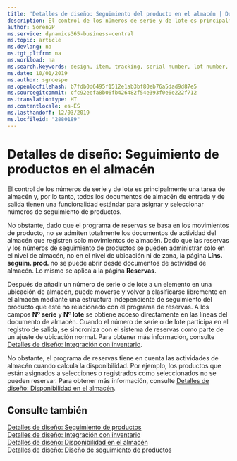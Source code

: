 ```yaml
---
title: 'Detalles de diseño: Seguimiento del producto en el almacén | Documentos de Microsoft'
description: El control de los números de serie y de lote es principalmente una tarea de almacén y, por lo tanto, todos los documentos de almacén de entrada y de salida tienen una funcionalidad estándar para asignar y seleccionar números de seguimiento de productos. No obstante, dado que el programa de reservas se basa en los movimientos de producto, no se admiten totalmente los documentos de actividad del almacén que registren solo movimientos de almacén.
author: SorenGP
ms.service: dynamics365-business-central
ms.topic: article
ms.devlang: na
ms.tgt_pltfrm: na
ms.workload: na
ms.search.keywords: design, item, tracking, serial number, lot number, outbound documents
ms.date: 10/01/2019
ms.author: sgroespe
ms.openlocfilehash: b7fdb0d6495f1512e1ab3bf80eb76a5dad9d87e5
ms.sourcegitcommit: cfc92eefa8b06fb426482f54e393f0e6e222f712
ms.translationtype: HT
ms.contentlocale: es-ES
ms.lasthandoff: 12/03/2019
ms.locfileid: "2880189"
---
```

# <a name="design-details-item-tracking-in-the-warehouse"></a>Detalles de diseño: Seguimiento de productos en el almacén
El control de los números de serie y de lote es principalmente una tarea de almacén y, por lo tanto, todos los documentos de almacén de entrada y de salida tienen una funcionalidad estándar para asignar y seleccionar números de seguimiento de productos.  

No obstante, dado que el programa de reservas se basa en los movimientos de producto, no se admiten totalmente los documentos de actividad del almacén que registren solo movimientos de almacén. Dado que las reservas y los números de seguimiento de productos se pueden administrar solo en el nivel de almacén, no en el nivel de ubicación ni de zona, la página **Líns. seguim. prod.** no se puede abrir desde documentos de actividad de almacén. Lo mismo se aplica a la página **Reservas**.  

Después de añadir un número de serie o de lote a un elemento en una ubicación de almacén, puede moverse y volver a clasificarse libremente en el almacén mediante una estructura independiente de seguimiento del producto que esté no relacionado con el programa de reservas. A los campos **Nº serie** y **Nº lote** se obtiene acceso directamente en las líneas del documento de almacén. Cuando el número de serie o de lote participa en el registro de salida, se sincroniza con el sistema de reservas como parte de un ajuste de ubicación normal. Para obtener más información, consulte [Detalles de diseño: Integración con inventario](design-details-integration-with-inventory.md).  

No obstante, el programa de reservas tiene en cuenta las actividades de almacén cuando calcula la disponibilidad. Por ejemplo, los productos que están asignados a selecciones o registrados como seleccionados no se pueden reservar. Para obtener más información, consulte [Detalles de diseño: Disponibilidad en el almacén](design-details-availability-in-the-warehouse.md).

## <a name="see-also"></a>Consulte también  
[Detalles de diseño: Seguimiento de productos](design-details-item-tracking.md)  
[Detalles de diseño: Integración con inventario](design-details-integration-with-inventory.md)  
[Detalles de diseño: Disponibilidad en el almacén](design-details-availability-in-the-warehouse.md)  
[Detalles de diseño: Diseño de seguimiento de productos](design-details-item-tracking-design.md)
